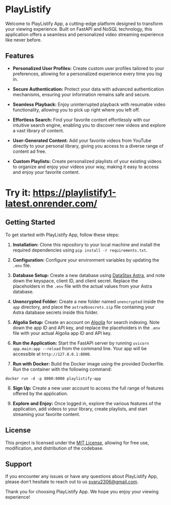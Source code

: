 # PlayListify

Welcome to PlayListify App, a cutting-edge platform designed to transform your viewing experience. Built on FastAPI and NoSQL technology, this application offers a seamless and personalized video streaming experience like never before.

## Features

- **Personalized User Profiles:** Create custom user profiles tailored to your preferences, allowing for a personalized experience every time you log in.
  
- **Secure Authentication:** Protect your data with advanced authentication mechanisms, ensuring your information remains safe and secure.

- **Seamless Playback:** Enjoy uninterrupted playback with resumable video functionality, allowing you to pick up right where you left off.

- **Effortless Search:** Find your favorite content effortlessly with our intuitive search engine, enabling you to discover new videos and explore a vast library of content.

- **User-Generated Content:** Add your favorite videos from YouTube directly to your personal library, giving you access to a diverse range of content ad free.

- **Custom Playlists:** Create personalized playlists of your existing videos to organize and enjoy your videos your way, making it easy to access and enjoy your favorite content.

# Try it: https://playlistify1-latest.onrender.com/

## Getting Started

To get started with PlayListify App, follow these steps:

1. **Installation:** Clone this repository to your local machine and install the required dependencies using `pip install -r requirements.txt`.

2. **Configuration:** Configure your environment variables by updating the `.env` file.

3. **Database Setup:** Create a new database using [DataStax Astra](https://astra.datastax.com/), and note down the keyspace, client ID, and client secret. Replace the placeholders in the `.env` file with the actual values from your Astra database.

4. **Unencrypted Folder:** Create a new folder named `unencrypted` inside the `app` directory, and place the `astradbsecrets.zip` file containing your Astra database secrets inside this folder.

5. **Algolia Setup:** Create an account on [Algolia](https://dashboard.algolia.com/) for search indexing. Note down the app ID and API key, and replace the placeholders in the `.env` file with your actual Algolia app ID and API key.

6. **Run the Application:** Start the FastAPI server by running `uvicorn app.main:app --reload` from the command line. Your app will be accessible at `http://127.0.0.1:8000`.

7. **Run with Docker:** Build the Docker image using the provided Dockerfile. Run the container with the following command:

`docker run -d -p 8000:8000 playlistify-app`

8. **Sign Up:** Create a new user account to access the full range of features offered by the application.

9. **Explore and Enjoy:** Once logged in, explore the various features of the application, add videos to your library, create playlists, and start streaming your favorite content.

## License

This project is licensed under the [MIT License](LICENSE), allowing for free use, modification, and distribution of the codebase.

## Support

If you encounter any issues or have any questions about PlayListify App, please don't hesitate to reach out to us svaru2306@gmail.com.

Thank you for choosing PlayListify App. We hope you enjoy your viewing experience!
